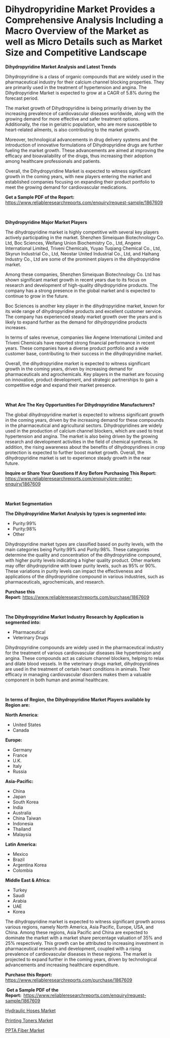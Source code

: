 <p><h1>Dihydropyridine Market Provides a Comprehensive Analysis Including a Macro Overview of the Market as well as Micro Details such as Market Size and Competitive Landscape</h1></p><p><strong>Dihydropyridine Market Analysis and Latest Trends</strong></p>
<p><p>Dihydropyridine is a class of organic compounds that are widely used in the pharmaceutical industry for their calcium channel blocking properties. They are primarily used in the treatment of hypertension and angina. The Dihydropyridine Market is expected to grow at a CAGR of 5.8% during the forecast period.</p><p>The market growth of Dihydropyridine is being primarily driven by the increasing prevalence of cardiovascular diseases worldwide, along with the growing demand for more effective and safer treatment options. Additionally, the rise in geriatric population, who are more susceptible to heart-related ailments, is also contributing to the market growth.</p><p>Moreover, technological advancements in drug delivery systems and the introduction of innovative formulations of Dihydropyridine drugs are further fueling the market growth. These advancements are aimed at improving the efficacy and bioavailability of the drugs, thus increasing their adoption among healthcare professionals and patients.</p><p>Overall, the Dihydropyridine Market is expected to witness significant growth in the coming years, with new players entering the market and established companies focusing on expanding their product portfolio to meet the growing demand for cardiovascular medications.</p></p>
<p><strong>Get a Sample PDF of the Report:&nbsp;</strong> <a href="https://www.reliableresearchreports.com/enquiry/request-sample/1867609">https://www.reliableresearchreports.com/enquiry/request-sample/1867609</a></p>
<p>&nbsp;</p>
<p><strong>Dihydropyridine Major Market Players</strong></p>
<p><p>The dihydropyridine market is highly competitive with several key players actively participating in the market. Shenzhen Simeiquan Biotechnology Co. Ltd, Boc Sciences, Weifang Union Biochemistry Co., Ltd, Angene International Limited, Triveni Chemicals, Yuyao Tuqiang Chemical Co., Ltd, Skyrun Industrial Co., Ltd, Neostar United Industrial Co., Ltd, and Haihang Industry Co., Ltd are some of the prominent players in the dihydropyridine market.</p><p>Among these companies, Shenzhen Simeiquan Biotechnology Co. Ltd has shown significant market growth in recent years due to its focus on research and development of high-quality dihydropyridine products. The company has a strong presence in the global market and is expected to continue to grow in the future.</p><p>Boc Sciences is another key player in the dihydropyridine market, known for its wide range of dihydropyridine products and excellent customer service. The company has experienced steady market growth over the years and is likely to expand further as the demand for dihydropyridine products increases.</p><p>In terms of sales revenue, companies like Angene International Limited and Triveni Chemicals have reported strong financial performance in recent years. These companies have a diverse product portfolio and a wide customer base, contributing to their success in the dihydropyridine market.</p><p>Overall, the dihydropyridine market is expected to witness significant growth in the coming years, driven by increasing demand for pharmaceuticals and agrochemicals. Key players in the market are focusing on innovation, product development, and strategic partnerships to gain a competitive edge and expand their market presence.</p></p>
<p>&nbsp;</p>
<p><strong>What Are The Key Opportunities For Dihydropyridine Manufacturers?</strong></p>
<p><p>The global dihydropyridine market is expected to witness significant growth in the coming years, driven by the increasing demand for these compounds in the pharmaceutical and agricultural sectors. Dihydropyridines are widely used in the production of calcium channel blockers, which are used to treat hypertension and angina. The market is also being driven by the growing research and development activities in the field of chemical synthesis. In addition, the rising awareness about the benefits of dihydropyridines in crop protection is expected to further boost market growth. Overall, the dihydropyridine market is set to experience steady growth in the near future.</p></p>
<p><strong>Inquire or Share Your Questions If Any Before Purchasing This Report:</strong> <a href="https://www.reliableresearchreports.com/enquiry/pre-order-enquiry/1867609">https://www.reliableresearchreports.com/enquiry/pre-order-enquiry/1867609</a></p>
<p>&nbsp;</p>
<p><strong>Market Segmentation</strong></p>
<p><strong>The Dihydropyridine Market Analysis by types is segmented into:</strong></p>
<p><ul><li>Purity:99%</li><li>Purity:98%</li><li>Other</li></ul></p>
<p><p>Dihydropyridine market types are classified based on purity levels, with the main categories being Purity:99% and Purity:98%. These categories determine the quality and concentration of the dihydropyridine compound, with higher purity levels indicating a higher quality product. Other markets may offer dihydropyridine with lower purity levels, such as 95% or 90%. These variations in purity levels can impact the effectiveness and applications of the dihydropyridine compound in various industries, such as pharmaceuticals, agrochemicals, and research.</p></p>
<p><strong>Purchase this Report:&nbsp;</strong><a href="https://www.reliableresearchreports.com/purchase/1867609">https://www.reliableresearchreports.com/purchase/1867609</a></p>
<p>&nbsp;</p>
<p><strong>The Dihydropyridine Market Industry Research by Application is segmented into:</strong></p>
<p><ul><li>Pharmaceutical</li><li>Veterinary Drugs</li></ul></p>
<p><p>Dihydropyridine compounds are widely used in the pharmaceutical industry for the treatment of various cardiovascular diseases like hypertension and angina. These compounds act as calcium channel blockers, helping to relax and dilate blood vessels. In the veterinary drugs market, dihydropyridines are used in the treatment of certain heart conditions in animals. Their efficacy in managing cardiovascular disorders makes them a valuable component in both human and animal healthcare.</p></p>
<p>&nbsp;</p>
<p><strong>In terms of Region, the Dihydropyridine Market Players available by Region are:</strong></p>
<p>
    <p> <strong> North America: </strong>
        <ul>
            <li>United States</li>
            <li>Canada</li>
        </ul>
        </p> 
    <p> <strong> Europe: </strong>
        <ul>
            <li>Germany</li>
            <li>France</li>
            <li>U.K.</li>
            <li>Italy</li>
            <li>Russia</li>
        </ul>
        </p> 
    <p> <strong> Asia-Pacific: </strong>
        <ul>
            <li>China</li>
            <li>Japan</li>
            <li>South Korea</li>
            <li>India</li>
            <li>Australia</li>
            <li>China Taiwan</li>
            <li>Indonesia</li>
            <li>Thailand</li>
            <li>Malaysia</li>
        </ul>
        </p> 
    <p> <strong> Latin America: </strong>
        <ul>
            <li>Mexico</li>
            <li>Brazil</li>
            <li>Argentina Korea</li>
            <li>Colombia</li>
        </ul>
        </p> 
    <p> <strong> Middle East & Africa: </strong>
        <ul>
            <li>Turkey</li>
            <li>Saudi</li>
            <li>Arabia</li>
            <li>UAE</li>
            <li>Korea</li>
        </ul>
    </p>
    </p>
<p><p>The dihydropyridine market is expected to witness significant growth across various regions, namely North America, Asia Pacific, Europe, USA, and China. Among these regions, Asia Pacific and China are expected to dominate the market with a market share percentage valuation of 35% and 25% respectively. This growth can be attributed to increasing investment in pharmaceutical research and development, coupled with a rising prevalence of cardiovascular diseases in these regions. The market is projected to expand further in the coming years, driven by technological advancements and increasing healthcare expenditure.</p></p>
<p><strong>Purchase this Report: </strong><a href="https://www.reliableresearchreports.com/purchase/1867609">https://www.reliableresearchreports.com/purchase/1867609</a></p>
<p>&nbsp;<strong>Get a Sample PDF of the Report:&nbsp;&nbsp;</strong><a href="https://www.reliableresearchreports.com/enquiry/request-sample/1867609">https://www.reliableresearchreports.com/enquiry/request-sample/1867609</a></p>
<p><strong></strong></p>
<p><p><a href="https://github.com/Hazelklievgspy6vdcsmu106w/Market-Research-Report-List-1/blob/main/hydraulic-hoses-market.md">Hydraulic Hoses Market</a></p><p><a href="https://github.com/lubmix/Market-Research-Report-List-1/blob/main/printing-toners-market.md">Printing Toners Market</a></p><p><a href="https://github.com/joannagoyvaerts/Market-Research-Report-List-1/blob/main/ppta-fiber-market.md">PPTA Fiber Market</a></p></p>